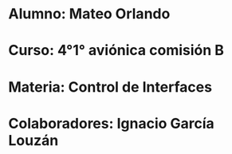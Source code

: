 # Alumno: Mateo Orlando
# Curso: 4°1° aviónica comisión B
# Materia: Control de Interfaces

# Colaboradores: Ignacio García Louzán
